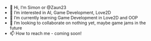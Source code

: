 - 👋 Hi, I’m Simon or @Zaun23
- 👀 I’m interested in AI, Game Development, Love2D
- 🌱 I’m currently learning Game Development in Love2D and OOP
- 💞️ I’m looking to collaborate on nothing yet, maybe game jams in the future
- 📫 How to reach me - coming soon!

<!---
Zaun23/Zaun23 is a ✨ special ✨ repository because its `README.md` (this file) appears on your GitHub profile.
You can click the Preview link to take a look at your changes.
--->
